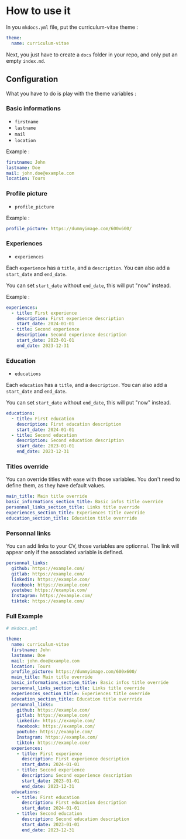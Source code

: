 # How to use it

In you `mkdocs.yml` file, put the curriculum-vitae theme :

```yml
theme:
  name: curriculum-vitae
```

Next, you just have to create a `docs` folder in your repo, and only put an empty `index.md`.

## Configuration

What you have to do is play with the theme variables :

### Basic informations

- `firstname`
- `lastname`
- `mail`
- `location`

Example :

```yml
firstname: John
lastname: Doe
mail: john.doe@example.com
location: Tours
```

### Profile picture

- `profile_picture`

Example :

```yml
profile_picture: https://dummyimage.com/600x600/
```

### Experiences

- `experiences`

Each `experience` has a `title`, and a `description`. You can also add a `start_date` and `end_date`.

You can set `start_date` without `end_date`, this will put "now" instead.

Example :

```yml
experiences:
  - title: First experience
    description: First experience description
    start_date: 2024-01-01
  - title: Second experience
    description: Second experience description
    start_date: 2023-01-01
    end_date: 2023-12-31
```

### Education

- `educations`

Each `education` has a `title`, and a `description`. You can also add a `start_date` and `end_date`.

You can set `start_date` without `end_date`, this will put "now" instead.

```yml
educations:
  - title: First education
    description: First education description
    start_date: 2024-01-01
  - title: Second education
    description: Second education description
    start_date: 2023-01-01
    end_date: 2023-12-31
```

### Titles override

You can override titles with ease with those variables. You don't need to define them, as they have default values.

```yml
main_title: Main title override
basic_informations_section_title: Basic infos title override
personnal_links_section_title: Links title override
experiences_section_title: Experiences title override
education_section_title: Education title overrride
```

### Personnal links

You can add links to your CV, those variables are optionnal. The link will appear only if the associated variable is defined.

```yml
personnal_links:
  github: https://example.com/
  gitlab: https://example.com/
  linkedin: https://example.com/
  facebook: https://example.com/
  youtube: https://example.com/
  Instagram: https://example.com/
  tiktok: https://example.com/
```

### Full Example

```yml
# mkdocs.yml

theme:
  name: curriculum-vitae
  firstname: John
  lastname: Doe
  mail: john.doe@example.com
  location: Tours
  profile_picture: https://dummyimage.com/600x600/
  main_title: Main title override
  basic_informations_section_title: Basic infos title override
  personnal_links_section_title: Links title override
  experiences_section_title: Experiences title override
  education_section_title: Education title overrride
  personnal_links:
    github: https://example.com/
    gitlab: https://example.com/
    linkedin: https://example.com/
    facebook: https://example.com/
    youtube: https://example.com/
    Instagram: https://example.com/
    tiktok: https://example.com/
  experiences:
    - title: First experience
      description: First experience description
      start_date: 2024-01-01
    - title: Second experience
      description: Second experience description
      start_date: 2023-01-01
      end_date: 2023-12-31
  educations:
    - title: First education
      description: First education description
      start_date: 2024-01-01
    - title: Second education
      description: Second education description
      start_date: 2023-01-01
      end_date: 2023-12-31
```
